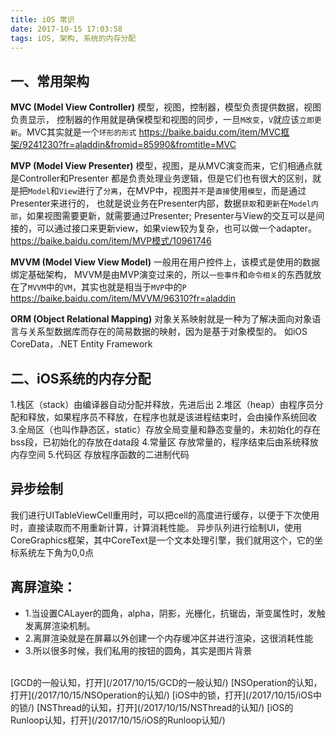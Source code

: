 ```yaml
---
title: iOS 常识
date: 2017-10-15 17:03:58
tags: iOS, 架构, 系统的内存分配 
---
```


## 一、常用架构
**MVC (Model View Controller)** 模型，视图，控制器，模型负责提供数据，视图负责显示，
    控制器的作用就是确保模型和视图的同步，一旦`M改变`，`V`就应该`立即更新`。MVC其实就是一个`环形的形式`
    https://baike.baidu.com/item/MVC框架/9241230?fr=aladdin&fromid=85990&fromtitle=MVC

**MVP (Model View Presenter)** 模型，视图，是从MVC演变而来，它们相通点就是Controller和Presenter
    都是负责处理业务逻辑，但是它们也有很大的区别，就是把`Model`和`View`进行了`分离`，在MVP中，视图并`不`是`直接`使用`模型`，而是通过Presenter来进行的，
    也就是说业务在Presenter内部，数据`获取`和`更新`在`Model内部`，如果视图需要更新，就需要通过Presenter;
    Presenter与View的交互可以是间接的，可以通过接口来更新view，如果view较为复杂，也可以做一个adapter。
    https://baike.baidu.com/item/MVP模式/10961746

**MVVM (Model View View Model)** 一般用在用户控件上，该模式是使用的数据绑定基础架构，
    MVVM是由MVP演变过来的，所以`一些事件`和`命令相关`的东西就放在了`MVVM`中的`VM`，其实也就是相当于`MVP`中的`P`
    https://baike.baidu.com/item/MVVM/96310?fr=aladdin

**ORM (Object Relational Mapping)** 对象关系映射就是一种为了解决面向对象语言与关系型数据库而存在的简易数据的映射，因为是基于对象模型的。
    如iOS CoreData，.NET Entity Framework


## 二、iOS系统的内存分配
1.栈区（stack）由编译器自动分配并释放，先进后出
2.堆区（heap）由程序员分配和释放，如果程序员不释放，在程序也就是该进程结束时，会由操作系统回收
3.全局区（也叫作静态区，static）存放全局变量和静态变量的，未初始化的存在bss段，已初始化的存放在data段
4.常量区 存放常量的，程序结束后由系统释放内存空间
5.代码区 存放程序函数的二进制代码

## 异步绘制
我们进行UITableViewCell重用时，可以把cell的高度进行缓存，以便于下次使用时，直接读取而不用重新计算，计算消耗性能。
异步队列进行绘制UI，使用CoreGraphics框架，其中CoreText是一个文本处理引擎，我们就用这个，它的坐标系统左下角为0,0点


## 离屏渲染：
- 1.当设置CALayer的圆角，alpha，阴影，光栅化，抗锯齿，渐变属性时，发触发离屏渲染机制。
- 2.离屏渲染就是在屏幕以外创建一个内存缓冲区并进行渲染，这很消耗性能
- 3.所以很多时候，我们私用的按钮的圆角，其实是图片背景



<br/>
[GCD的一般认知，打开](/2017/10/15/GCD的一般认知/)
[NSOperation的认知，打开](/2017/10/15/NSOperation的认知/)
[iOS中的锁，打开](/2017/10/15/iOS中的锁/)
[NSThread的认知，打开](/2017/10/15/NSThread的认知/)
[iOS的Runloop认知，打开](/2017/10/15/iOS的Runloop认知/)
